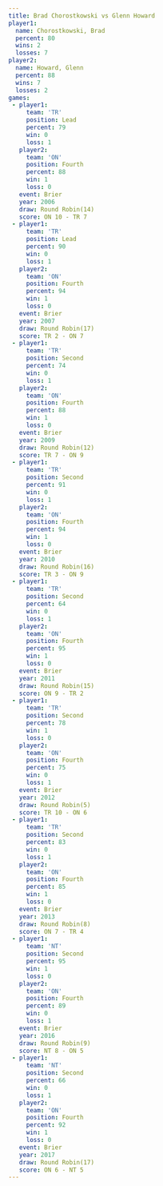 ```yaml
---
title: Brad Chorostkowski vs Glenn Howard
player1:                   
  name: Chorostkowski, Brad
  percent: 80              
  wins: 2                  
  losses: 7                
player2:                   
  name: Howard, Glenn      
  percent: 88              
  wins: 7                  
  losses: 2                
games:
 - player1:        
     team: 'TR'    
     position: Lead
     percent: 79   
     win: 0        
     loss: 1       
   player2:          
     team: 'ON'      
     position: Fourth
     percent: 88     
     win: 1          
     loss: 0         
   event: Brier         
   year: 2006           
   draw: Round Robin(14)
   score: ON 10 - TR 7  
 - player1:        
     team: 'TR'    
     position: Lead
     percent: 90   
     win: 0        
     loss: 1       
   player2:          
     team: 'ON'      
     position: Fourth
     percent: 94     
     win: 1          
     loss: 0         
   event: Brier         
   year: 2007           
   draw: Round Robin(17)
   score: TR 2 - ON 7   
 - player1:          
     team: 'TR'      
     position: Second
     percent: 74     
     win: 0          
     loss: 1         
   player2:          
     team: 'ON'      
     position: Fourth
     percent: 88     
     win: 1          
     loss: 0         
   event: Brier         
   year: 2009           
   draw: Round Robin(12)
   score: TR 7 - ON 9   
 - player1:          
     team: 'TR'      
     position: Second
     percent: 91     
     win: 0          
     loss: 1         
   player2:          
     team: 'ON'      
     position: Fourth
     percent: 94     
     win: 1          
     loss: 0         
   event: Brier         
   year: 2010           
   draw: Round Robin(16)
   score: TR 3 - ON 9   
 - player1:          
     team: 'TR'      
     position: Second
     percent: 64     
     win: 0          
     loss: 1         
   player2:          
     team: 'ON'      
     position: Fourth
     percent: 95     
     win: 1          
     loss: 0         
   event: Brier         
   year: 2011           
   draw: Round Robin(15)
   score: ON 9 - TR 2   
 - player1:          
     team: 'TR'      
     position: Second
     percent: 78     
     win: 1          
     loss: 0         
   player2:          
     team: 'ON'      
     position: Fourth
     percent: 75     
     win: 0          
     loss: 1         
   event: Brier        
   year: 2012          
   draw: Round Robin(5)
   score: TR 10 - ON 6 
 - player1:          
     team: 'TR'      
     position: Second
     percent: 83     
     win: 0          
     loss: 1         
   player2:          
     team: 'ON'      
     position: Fourth
     percent: 85     
     win: 1          
     loss: 0         
   event: Brier        
   year: 2013          
   draw: Round Robin(8)
   score: ON 7 - TR 4  
 - player1:          
     team: 'NT'      
     position: Second
     percent: 95     
     win: 1          
     loss: 0         
   player2:          
     team: 'ON'      
     position: Fourth
     percent: 89     
     win: 0          
     loss: 1         
   event: Brier        
   year: 2016          
   draw: Round Robin(9)
   score: NT 8 - ON 5  
 - player1:          
     team: 'NT'      
     position: Second
     percent: 66     
     win: 0          
     loss: 1         
   player2:          
     team: 'ON'      
     position: Fourth
     percent: 92     
     win: 1          
     loss: 0         
   event: Brier         
   year: 2017           
   draw: Round Robin(17)
   score: ON 6 - NT 5   
---
```

